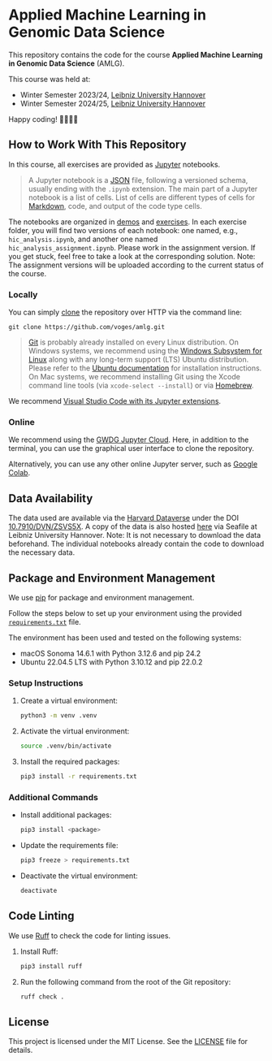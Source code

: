 # Applied Machine Learning in Genomic Data Science

This repository contains the code for the course **Applied Machine Learning in Genomic Data Science** (AMLG).

This course was held at:
- Winter Semester 2023/24, [Leibniz University Hannover](https://www.uni-hannover.de)
- Winter Semester 2024/25, [Leibniz University Hannover](https://www.uni-hannover.de)

Happy coding! 👩‍💻👨‍💻

## How to Work With This Repository

In this course, all exercises are provided as [Jupyter](https://jupyter.org) notebooks.

> A Jupyter notebook is a [JSON](https://en.wikipedia.org/wiki/JSON) file, following a versioned schema, usually ending with the `.ipynb` extension.
> The main part of a Jupyter notebook is a list of cells.
> List of cells are different types of cells for [Markdown](https://en.wikipedia.org/wiki/Markdown), code, and output of the code type cells.

The notebooks are organized in [demos](notebooks/demos/) and [exercises](notebooks/exercises/).
In each exercise folder, you will find two versions of each notebook: one named, e.g., `hic_analysis.ipynb`, and another one named `hic_analysis_assignment.ipynb`.
Please work in the assignment version.
If you get stuck, feel free to take a look at the corresponding solution.
Note: The assignment versions will be uploaded according to the current status of the course.

### Locally

You can simply [clone](https://git-scm.com/docs/git-clone) the repository over HTTP via the command line:

```shell
git clone https://github.com/voges/amlg.git
```

> [Git](https://en.wikipedia.org/wiki/Git) is probably already installed on every Linux distribution.
> On Windows systems, we recommend using the [Windows Subsystem for Linux](https://learn.microsoft.com/en-us/windows/wsl/install) along with any long-term support (LTS) Ubuntu distribution.
> Please refer to the [Ubuntu documentation](https://ubuntu.com/tutorials/install-ubuntu-on-wsl2-on-windows-10#1-overview) for installation instructions.
> On Mac systems, we recommend installing Git using the Xcode command line tools (via `xcode-select --install`) or via [Homebrew](https://brew.sh).

We recommend [Visual Studio Code with its Jupyter extensions](https://code.visualstudio.com/docs/datascience/jupyter-notebooks).

### Online

We recommend using the [GWDG Jupyter Cloud](https://jupyter-cloud.gwdg.de).
Here, in addition to the terminal, you can use the graphical user interface to clone the repository.

Alternatively, you can use any other online Jupyter server, such as [Google Colab](https://colab.research.google.com).

## Data Availability

The data used are available via the [Harvard Dataverse](https://dataverse.harvard.edu) under the DOI [10.7910/DVN/ZSVS5X](https://doi.org/10.7910/DVN/ZSVS5X).
A copy of the data is also hosted [here](https://seafile.cloud.uni-hannover.de/d/5d6029c6eaaf410c8b01/) via Seafile at Leibniz University Hannover.
Note: It is not necessary to download the data beforehand.
The individual notebooks already contain the code to download the necessary data.

## Package and Environment Management

We use [pip](https://pip.pypa.io) for package and environment management.

Follow the steps below to set up your environment using the provided [`requirements.txt`](requirements.txt) file.

The environment has been used and tested on the following systems:

- macOS Sonoma 14.6.1 with Python 3.12.6 and pip 24.2
- Ubuntu 22.04.5 LTS with Python 3.10.12 and pip 22.0.2

### Setup Instructions

1. Create a virtual environment:
    ```sh
    python3 -m venv .venv
    ```

2. Activate the virtual environment:
    ```sh
    source .venv/bin/activate
    ```

3. Install the required packages:
    ```sh
    pip3 install -r requirements.txt
    ```

### Additional Commands

- Install additional packages:
    ```sh
    pip3 install <package>
    ```

- Update the requirements file:
    ```sh
    pip3 freeze > requirements.txt
    ```

-  Deactivate the virtual environment:
    ```sh
    deactivate
    ```

## Code Linting

We use [Ruff](https://github.com/astral-sh/ruff) to check the code for linting issues.

1. Install Ruff:
    ```sh
    pip3 install ruff
    ```

2. Run the following command from the root of the Git repository:
    ```sh
    ruff check .
    ```

## License

This project is licensed under the MIT License.
See the [LICENSE](LICENSE) file for details.
